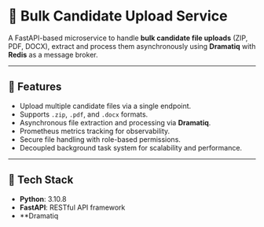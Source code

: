 # 📁 Bulk Candidate Upload Service

A FastAPI-based microservice to handle **bulk candidate file uploads** (ZIP, PDF, DOCX), extract and process them asynchronously using **Dramatiq** with **Redis** as a message broker.

---

## 🚀 Features

- Upload multiple candidate files via a single endpoint.
- Supports `.zip`, `.pdf`, and `.docx` formats.
- Asynchronous file extraction and processing via **Dramatiq**.
- Prometheus metrics tracking for observability.
- Secure file handling with role-based permissions.
- Decoupled background task system for scalability and performance.

---

## 🧰 Tech Stack

- **Python**: 3.10.8
- **FastAPI**: RESTful API framework
- **Dramatiq
